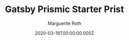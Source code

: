 ---
title: Gatsby Prismic Starter Prist
github: https://github.com/margueriteroth/gatsby-prismic-starter-prist
demo: https://prist.marguerite.io/
author: Marguerite Roth
ssg:
  - Gatsby
cms:
  - Prismic
date: 2020-03-18T00:00:00.000Z
description: Gatsby starter for portfolios and blogs using Prismic CMS
draft: true
publish_date: '2019-07-01T16:19:33Z'
update_date: '2020-07-06T15:37:53Z'
github_star: 342
github_fork: 71
---